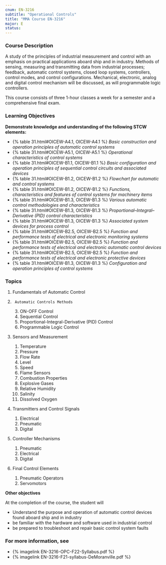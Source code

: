 ```yaml
---
cnum: EN-3216
subtitle: "Operational Controls"
title: "MMA Course EN-3216"
major: E
status: 
---
```


### Course Description

A study of the principles of industrial measurement and control with an emphasis on practical applications aboard ship and in industry. Methods of sensing, measuring and transmitting data from industrial processes; feedback, automatic control systems, closed loop systems, controllers, control modes, and control configurations. Mechanical, electronic, analog and digital control mechanism will be discussed, as will programmable logic controllers.

This course consists of three 1-hour classes a week for a semester and a comprehensive final exam.


### Learning Objectives

**Demonstrate knowledge and understanding of the following STCW elements:**

* {% table 31.html#OICEW-A4.1, OICEW-A4.1 %} *Basic construction and operation principles of automatic control systems*
* {% table 31.html#OICEW-A5.1, OICEW-A5.1 %} *Operational characteristics of control systems*
* {% table 31.html#OICEW-B1.1, OICEW-B1.1 %} *Basic configuration and operation principles of sequential control circuits and associated devices*
* {% table 31.html#OICEW-B1.2, OICEW-B1.2 %} *Flowchart for automatic and control systems*
* {% table 31.html#OICEW-B1.2, OICEW-B1.2 %} *Functions, characteristics and features of control systems for machinery items*
* {% table 31.html#OICEW-B1.3, OICEW-B1.3 %} *Various automatic control methodologies and characteristics*
* {% table 31.html#OICEW-B1.3, OICEW-B1.3 %} *Proportional–Integral–Derivative (PID) control characteristics*
* {% table 31.html#OICEW-B1.3, OICEW-B1.3 %} *Associated system devices for process control*
* {% table 31.html#OICEW-B2.5, OICEW-B2.5 %} *Function and performance tests of electrical and electronic monitoring systems*
* {% table 31.html#OICEW-B2.5, OICEW-B2.5 %} *Function and performance tests of electrical and electronic automatic control devices*
* {% table 31.html#OICEW-B2.5, OICEW-B2.5 %} *Function and performance tests of electrical and electronic protective devices*
* {% table 31.html#OICEW-B1.3, OICEW-B1.3 %} *Configuration and operation principles of control systems*


### Topics

1. 	Fundamentals of Automatic Control 
2.  	Automatic Controls Methods
	3. ON-OFF Control 
	2. Sequential Control
	3. Proportional-Integral-Derivative (PID) Control
	4. Programmable Logic Control

3. Sensors and Measurement
	1. Temperature
	2. Pressure
	3. Flow Rate
	4. Level
	5. Speed
	7. Flame Sensors
	8. Combustion Properties
	9. Explosive Gases
	10. Relative Humidity
	11. Salinity
	12. Dissolved Oxygen

4.	Transmitters and Control Signals
	1.	Electrical
	2.	Pneumatic
	3.	Digital
	
5.	Controller Mechanisms
	1.	Pneumatic
	2.	Electrical
	3.	Digital

6. 	Final Control Elements
	1.	Pneumatic Operators
	2.	Servomotors



**Other objectives**



At the completion of the course, the student will 

* Understand the purpose and operation of automatic control devices found aboard ship and in industry
* be familiar with the hardware and software used in industrial control
* be prepared to troubleshoot and repair basic control system faults


### For more information, see 

* {% imagelink EN-3216-OPC-F22-Syllabus.pdf %} 
* {% imagelink EN-3216-F21-syllabus-DeMoranville.pdf %} 



